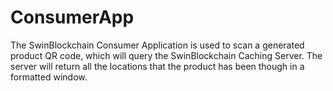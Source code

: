 # ConsumerApp

The SwinBlockchain Consumer Application is used to scan a generated product QR code, which will query the SwinBlockchain Caching Server. The server will return all the locations that the product has been though in a formatted window.
